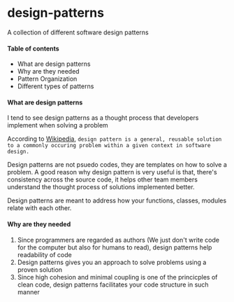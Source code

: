 # design-patterns
A collection of different software design patterns


#### Table of contents
* What are design patterns
* Why are they needed
* Pattern Organization
* Different types of patterns



#### What are design patterns
I tend to see design patterns as a thought process that developers implement when solving a problem

According to [Wikipedia](https://en.wikipedia.org/wiki/Software_design_pattern), `design pattern is a general, reusable solution to a commonly occuring problem within a given context in software design.`

Design patterns are not psuedo codes, they are templates on how to solve a problem. A good reason why design pattern is very useful is that, there's consistency across the source code, it helps other team members understand the thought process of solutions implemented better.

Design patterns are meant to address how your functions, classes, modules relate with each other. 


#### Why are they needed
1. Since programmers are regarded as authors (We just don't write code for the computer but also for humans to read), design patterns help readability of code
2. Design patterns gives you an approach to solve problems using a proven solution
3. Since high cohesion and minimal coupling is one of the princicples of clean code, design patterns facilitates your code structure in such manner